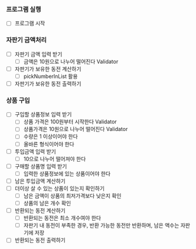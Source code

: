 ### 프로그램 실행

- [ ]  프로그램 시작

### 자판기 금액처리

- [ ]  자판기 금액 입력 받기
    - [ ]  금액은 10원으로 나누어 떨어진다 Validator
- [ ]  자판기가 보유한 동전 계산하기
    - [ ]  pickNumberInList 활용
- [ ]  자판기가 보유한 동전 출력하기

### 상품 구입

- [ ]  구입할 상품정보 입력 받기
    - [ ]  상품 가격은 100원부터 시작한다 Validator
    - [ ]  상품가격은 10원으로 나누어 떨어진다 Validator
    - [ ]  수량은 1 이상이어야 한다
    - [ ]  올바른 형식이어야 한다
- [ ]  투입금액 입력 받기
    - [ ]  10으로 나누어 떨어져야 한다
- [ ]  구매할 상품명 입력 받기
    - [ ]  입력한 상품정보에 있는 상품이어야 한다
- [ ]  남은 투입금액 계산하기
- [ ]  더이상 살 수 있는 상품이 있는지 확인하기
    - [ ]  남은 금액이 상품의 최저가격보다 낮은지 확인
    - [ ]  상품의 남은 개수 확인
- [ ]  반환되는 동전 계산하기
    - [ ]  반환되는 동전은 최소 개수여야 한다
    - [ ]  자판기 내 동전이 부족한 경우, 반환 가능한 동전만 반환하며, 남은 액수는 자판기에 저장
- [ ]  반환되는 동전 출력하기